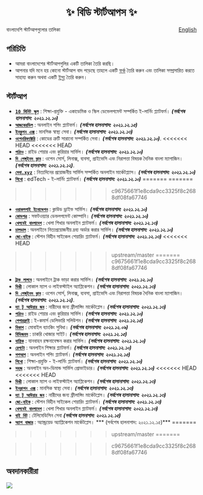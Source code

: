 <h1 align="center">
    ✨ বিডি স্টার্টআপস ✨
</h1>

<p style="text-align:left;">
    বাংলাদেশি স্টার্টআপগুলোর তালিকা
    <span style="float:right;">
      <a href = "https://fazlerabbi37.github.io/bd-startups/README.en">English</a>  
    </span>
</p>


## পরিচিতি
- আমরা বাংলাদেশের স্টার্টআপগুলির একটি তালিকা তৈরি করছি।
- আপনার যদি মনে হয় কোনো স্টার্টআপ বাদ পড়েছে তাহলে একটি [ফর্ক](https://github.com/fazlerabbi37/b-startups/fork) তৈরি করুন এবং তালিকা সম্প্রসারিত করতে সাহায্য করুন অথবা একটি [ইস্যু](https://github.com/fazlerabbi37/b-startups/issues) তৈরি করুন।

## স্টার্টআপ
- [**`10 মিনিট স্কুল`**](https://10minuteschool.com) : শিক্ষা-প্রযুক্তি - একাডেমিক ও স্কিল ডেভেলপমেন্ট সম্পর্কিত ই-লার্নিং প্ল্যাটফর্ম। ***(সর্বশেষ হালনাগাদ: ২০২১.১২.১০)***
- [**`আজকেরডিল`**](https://ajkerdeal.com) : অনলাইন শপিং প্ল্যাটফর্ম। ***(সর্বশেষ হালনাগাদ: ২০২১.১২.১৫)***
- [**`ইনক্লুশন এক্স`**](https://inclusionx.org/) : মানসিক স্বাস্থ্য সেবা। ***(সর্বশেষ হালানাগাদ: ২০২১.১২.১৩)***
- [**`ওপেনরিফ্যাক্টরি`**](https://www.openrefactory.com) : কোডের ত্রুটি সারানো সম্পর্কিত সেবা। ***(সর্বশেষ হালনাগাদ: ২০২১.১২.১০)***.
<<<<<<< HEAD
<<<<<<< HEAD
- [**`পাঠাও`**](https://pathao.com/) : রাইড শেয়ার এবং কুরিয়ার সার্ভিস। ***(সর্বশেষ হালনাগাদ: ২০২১.১২.১০)***
- [**`দি পেঙ্গুইনস ক্লাব`**](https://thepenguins.club/) : ওপেন সোর্স, লিনাক্স, ব্যবসা, প্রাইভেসি এবং নিরাপত্তা বিষয়ক দৈনিক বাংলা ম্যাগাজিন। ***(সর্বশেষ হালনাগাদ: ২০২১.১২.১২)***.
- [**`সেবা.xyz‍`**](https://www.sheba.xyz) : নিত্যদিনের প্রয়োজনীয় সার্ভিস সম্পর্কিত অনলাইন মার্কেটপ্ল্যাস। ***(সর্বশেষ হালনাগাদ: ২০২১.১২.১০)***
- [**`শিখো‍`**](https://shikho.tech) : edTech - ই-লার্নিং প্ল্যাটফর্ম। ***(সর্বশেষ হালনাগাদ: ২০২১.১২.১০)***
=======
=======
>>>>>>> c9675661f1e8cda9cc3325f8c2688df08fa67746
- [**`ওরাকলপাই ইনোভেশন`**](https://oraclepii.com) : ক্লাউড ড্রাইভ সার্ভিস। ***(সর্বশেষ হালনাগাদ: ২০২১.১২.১০)***
- [**`কোডপত্র`**](https://codepotro.com) : সফটওয়্যার ডেভলপমেন্ট কোম্পানি। ***(সর্বশেষ হালনাগাদ: ২০২১.১২.১০)***
- [**`খেলবেই বাংলাদেশ`**](https://kbangla.com/) : খেলা শিখার অনলাইন প্ল্যাটফর্ম। ***(সর্বশেষ হালানাগাদ: ২০২১.১২.১৩)***
- [**`চালডাল`**](https://chaldal.com) : অনলাইনে নিত্যপ্রয়োজনীয় দ্রব্য অর্ডার করার সার্ভিস। ***(সর্বশেষ হালনাগাদ: ২০২১.১২.১০)***
- [**`জো-বাইক`**](https://www.jo.bike/) : স্টেশন বিহীন সাইকেল শেয়ারিং প্ল্যাটফর্ম। ***(সর্বশেষ হালানাগাদ: ২০২১.১২.১৩)***
<<<<<<< HEAD
>>>>>>> upstream/master
=======
>>>>>>> c9675661f1e8cda9cc3325f8c2688df08fa67746
- [**`ট্রাক লাগবে`**](http://www.trucklagbe.com) : অনলাইনে ট্রাক ভাড়া করার সার্ভিস। ***(সর্বশেষ হালনাগাদ: ২০২১.১২.১০)***
- [**`ডিঙী`**](https://www.dingi.tech/) : লোকাল ম্যাপ ও লাইফস্টাইল অ্যাপ্লিকেশন। ***(সর্বশেষ হালানাগাদ: ২০২১.১২.১৩)*** 
- [**`দি পেঙ্গুইনস ক্লাব`**](https://thepenguins.club/) : ওপেন সোর্স, লিনাক্স, ব্যবসা, প্রাইভেসি এবং নিরাপত্তা বিষয়ক দৈনিক বাংলা ম্যাগাজিন। ***(সর্বশেষ হালনাগাদ: ২০২১.১২.১২)***.
- [**`দ্যা টু আউয়ার জব`**](https://the2hourjob.com/) : নারীদের জন্য ফ্রীলান্সিং মার্কেটপ্লেস। ***(সর্বশেষ হালানাগাদ: ২০২১.১২.১৩)*** 
- [**`পাঠাও`**](https://pathao.com/) : রাইড শেয়ার এবং কুরিয়ার সার্ভিস। ***(সর্বশেষ হালনাগাদ: ২০২১.১২.১০)***
- [**`পেপারফ্লাই‍`**](http://www.paperfly.com.bd/) : ই-কমার্স ডেলিভারি সলিউশন। ***(সর্বশেষ হালনাগাদ: ২০২১.১২.১৫)***
- [**`বিকাশ`**](https://www.bkash.com/) : মোবাইল ব্যাংকিং সুবিধা। ***(সর্বশেষ হালনাগাদ: ২০২১.১২.০৯)***
- [**`বিডিজবস`**](https://www.bdjobs.com/) : চাকরি খোজার সাইট। ***(সর্বশেষ হালনাগাদ: ২০২১.১২.১৫)***
- [**`যান্ত্রিক`**](https://www.zantrik.com) : যানবাহন রক্ষনাবেক্ষন করার সার্ভিস। ***(সর্বশেষ হালনাগাদ: ২০২১.১২.১০)***
- [**`রেপটো`**](https://repto.com.bd/) : অনলাইন শিক্ষার প্ল্যাটফর্ম। ***(সর্বশেষ হালনাগাদ: ২০২১.১২.১০)***
- [**`শপআপ`**](https://shopup.com.bd) : অনলাইন শপিং প্ল্যাটফর্ম। ***(সর্বশেষ হালনাগাদ: ২০২১.১২.১৫)***
- [**`শিখো‍`**](https://shikho.tech) : শিক্ষা-প্রযুক্তি - ই-লার্নিং প্ল্যাটফর্ম। ***(সর্বশেষ হালনাগাদ: ২০২১.১২.১০)***
- [**`সহজ`**](https://www.shohoz.com/) : অনলাইন অন-ডিমান্ড সার্ভিস প্রোভাইডার। ***(সর্বশেষ হালনাগাদ: ২০২১.১২.১০)***
<<<<<<< HEAD
<<<<<<< HEAD
- [**`ডিঙী`**](https://www.dingi.tech/) : লোকাল ম্যাপ ও লাইফস্টাইল অ্যাপ্লিকেশন। ***(সর্বশেষ হালানাগাদ: ২০২১.১২.১৩)*** 
- [**`ইনক্লাশন এক্স`**](https://inclusionx.org/) : মানসিক স্বাস্থ্য সেবা। ***(সর্বশেষ হালানাগাদ: ২০২১.১২.১৩)*** 
- [**`দ্যা টু আউয়ার জব`**](https://the2hourjob.com/) : নারীদের জন্য ফ্রীলান্সিং মার্কেটপ্লেস। ***(সর্বশেষ হালানাগাদ: ২০২১.১২.১৩)*** 
- [**`জো-বাইক`**](https://www.jo.bike/) : স্টেশন বিহীন সাইকেল শেয়ারিং প্ল্যাটফর্ম। ***(সর্বশেষ হালানাগাদ: ২০২১.১২.১৩)*** 
- [**`খেলবেই বাংলাদেশ`**](https://kbangla.com/) : খেলা শিখার অনলাইন প্ল্যাটফর্ম। ***(সর্বশেষ হালানাগাদ: ২০২১.১২.১৩)*** 
- [**`বাই বিট`**](https://bibeat.com) : টেলিমেডিসিন সেবা ***(সর্বশেষ হালনাগাদ: ২০২১.১২.১৫)***
- [**`অ্যাপ বাজার`**](https://appbajar.com) : অ্যান্ড্রয়েড অ্যাপ্লিকেশন মার্কেটপ্লেস। *** (সর্বশেষ হালনাগাদ: ২০২১.১২.১৫)***
=======
 
>>>>>>> upstream/master
=======
 
>>>>>>> c9675661f1e8cda9cc3325f8c2688df08fa67746
<!---
[**`BN-NAME`**](WEBSITE-URL) : BN-DESCRIPTION। ***(সর্বশেষ হালনাগাদ: BN-YYYY.MM.DD)***
--->

## অবদানকারীরা
<a href="https://github.com/The-Penguins-Club/bd-startups/graphs/contributors">
  <img src="https://contrib.rocks/image?repo=The-Penguins-Club/bd-startups"/>
</a>


